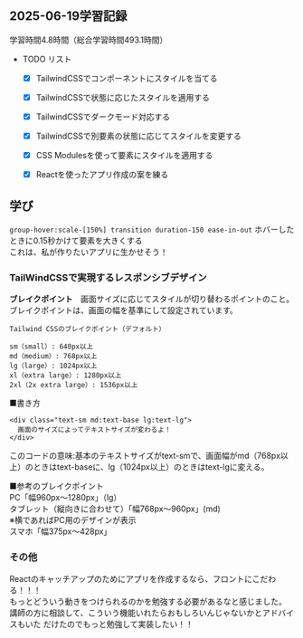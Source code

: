## 2025-06-19学習記録
学習時間4.8時間（総合学習時間493.1時間）

  - TODO リスト
    - [x] TailwindCSSでコンポーネントにスタイルを当てる
    - [x] TailwindCSSで状態に応じたスタイルを適用する
    - [x] TailwindCSSでダークモード対応する
    - [x] TailwindCSSで別要素の状態に応じてスタイルを変更する
    - [x] CSS Modulesを使って要素にスタイルを適用する
    - [x] Reactを使ったアプリ作成の案を練る
  

## 学び
``group-hover:scale-[150%] transition duration-150 ease-in-out``
ホバーしたときに0.15秒かけて要素を大きくする  
これは、私が作りたいアプリに生かせそう！

### TailWindCSSで実現するレスポンシブデザイン

**ブレイクポイント**　画面サイズに応じてスタイルが切り替わるポイントのこと。ブレイクポイントは、画面の幅を基準にして設定されています。

```
Tailwind CSSのブレイクポイント（デフォルト）

sm（small）: 640px以上
md（medium）: 768px以上
lg（large）: 1024px以上
xl（extra large）: 1280px以上
2xl（2x extra large）: 1536px以上
```

■書き方
```
<div class="text-sm md:text-base lg:text-lg">
  画面のサイズによってテキストサイズが変わるよ！
</div>
```
このコードの意味:基本のテキストサイズがtext-smで、画面幅がmd（768px以上）のときはtext-baseに、lg（1024px以上）のときはtext-lgに変える。

■参考のブレイクポイント  
PC「幅960px〜1280px」（lg）  
タブレット（縦向きに合わせて）「幅768px〜960px」(md)  
※横であればPC用のデザインが表示  
スマホ「幅375px〜428px」  

### その他
Reactのキャッチアップのためにアプリを作成するなら、フロントにこだわる！！！  
もっとどういう動きをつけられるのかを勉強する必要があるなと感じました。  
講師の方に相談して、こういう機能いれたらおもしろいんじゃないかとアドバイスもいた  だけたのでもっと勉強して実装したい！！  